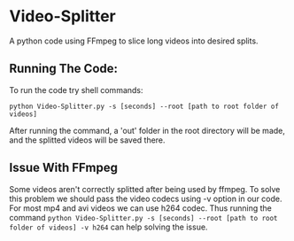 # Video-Splitter
A python code using FFmpeg to slice long videos into desired splits.


## Running The Code:

To run the code try shell commands:


`python Video-Splitter.py -s [seconds] --root [path to root folder of videos]`

After running the command, a 'out' folder in the root directory will be made, and the splitted videos will be saved there.

## Issue With FFmpeg
Some videos aren't correctly splitted after being used by ffmpeg. To solve this problem we should pass the video codecs using -v option in our code. For most mp4 and avi videos we can use h264 codec. Thus running the command `python Video-Splitter.py -s [seconds] --root [path to root folder of videos] -v h264` can help solving the issue.

